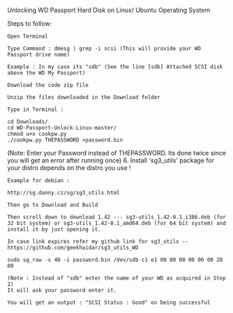 Unlocking WD Passport Hard Disk on Linux/ Ubuntu Operating System

Steps to follow:

    Open Terminal

    Type Command : dmesg | grep -i scsi (This will provide your WD Passport drive name)

    Example : In my case its "sdb" (See the line [sdb] Attached SCSI disk above the WD My Passport)

    Download the code zip file

    Unzip the files downloaded in the Download folder

    Type in Terminal :

    cd Downloads/
    cd WD-Passport-Unlock-Linux-master/
    chmod u+x cookpw.py
    ./cookpw.py THEPASSWORD >password.bin

(Note: Enter your Password instead of THEPASSWORD. Its done twice since you will get an error after running once) 6. Install 'sg3_utils' package for your distro depends on the distro you use !

    Example for debian :

    http://sg.danny.cz/sg/sg3_utils.html

    Then go to Download and Build

    Then scroll down to download 1.42 --- sg3-utils_1.42-0.1_i386.deb (for 32 bit system) or sg3-utils_1.42-0.1_amd64.deb (for 64 bit system) and install it by just opening it.

    In case link expires refer my github link for sg3_utils -- https://github.com/geekhaidar/sg3_utils_WD

    sudo sg_raw -s 40 -i password.bin /dev/sdb c1 e1 00 00 00 00 00 00 28 00

    (Note : Instead of "sdb" enter the name of your WD as acquired in Step 2)
    It will ask your password enter it.

    You will get an output : "SCSI Status : Good" on being successful
